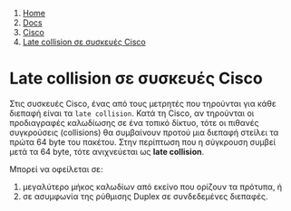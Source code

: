 <!-- -
Title: late collision σε συσκευές Cisco
Description: Σημειώσεις για τα late collision σε συσκευές Cisco
Author: Marios Zindilis
First Published: 2012-05-10
- -->

<ol class="breadcrumb" itemprop="breadcrumb">
	<li><a href="/">Home</a></li>
	<li><a href="/docs/">Docs</a></li>
	<li><a href="/docs/cisco/">Cisco</a></li>
	<li><a href="/docs/cisco/late-collision.el.html">Late collision σε συσκευές Cisco</a></li>
</ol>

Late collision σε συσκευές Cisco
=================================

Στις συσκευές Cisco, ένας από τους μετρητές που τηρούνται για κάθε 
διεπαφή είναι τα `late collision`. Κατά τη Cisco, αν τηρούνται οι 
προδιαγραφές καλωδίωσης σε ένα τοπικό δίκτυο, τότε οι πιθανές 
συγκρούσεις (collisions) θα συμβαίνουν προτού μια διεπαφή στείλει τα 
πρώτα 64 byte του πακέτου. Στην περίπτωση που η σύγκρουση συμβεί μετά 
τα 64 byte, τότε ανιχνεύεται ως **late collision**.

Μπορεί να οφείλεται σε:

1.  μεγαλύτερο μήκος καλωδίων από εκείνο που ορίζουν τα πρότυπα, ή
2.  σε ασυμφωνία της ρύθμισης Duplex σε συνδεδεμένες διεπαφές. 
